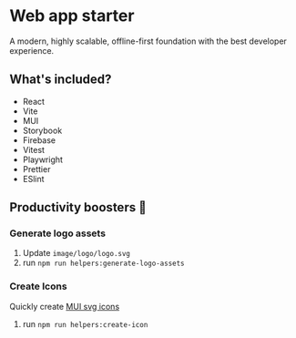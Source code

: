# Web app starter

A modern, highly scalable, offline-first foundation with the best developer experience.

## What's included?

- React
- Vite
- MUI
- Storybook
- Firebase
- Vitest
- Playwright
- Prettier
- ESlint

## Productivity boosters 🚀

### Generate logo assets

1. Update `image/logo/logo.svg`
2. run `npm run helpers:generate-logo-assets`

### Create Icons

Quickly create [MUI svg icons](https://mui.com/components/icons/#createsvgicon)

1. run `npm run helpers:create-icon`

